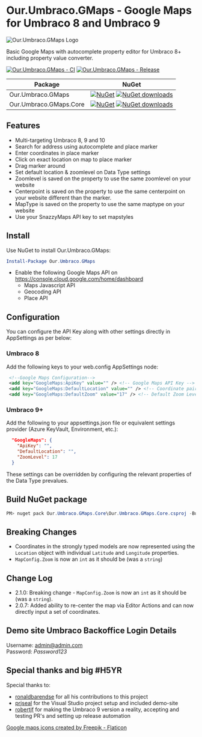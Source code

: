 # Our.Umbraco.GMaps - Google Maps for Umbraco 8 and Umbraco 9

![Our.Umbraco.GMaps Logo](https://raw.githubusercontent.com/ArnoldV/Our.Umbraco.GMaps/master/icon.png)

Basic Google Maps with autocomplete property editor for Umbraco 8+ including property value converter.

[![Our.Umbraco.GMaps - CI](https://github.com/ArnoldV/Our.Umbraco.GMaps/actions/workflows/build.yml/badge.svg)](https://github.com/ArnoldV/Our.Umbraco.GMaps/actions/workflows/build.yml)
[![Our.Umbraco.GMaps - Release](https://github.com/ArnoldV/Our.Umbraco.GMaps/actions/workflows/release.yml/badge.svg)](https://github.com/ArnoldV/Our.Umbraco.GMaps/actions/workflows/release.yml)

| Package | NuGet |
| ------- | ----- |
| Our.Umbraco.GMaps | [![NuGet](https://img.shields.io/nuget/v/Our.Umbraco.GMaps)](https://www.nuget.org/packages/Our.Umbraco.GMaps) [![NuGet downloads](https://img.shields.io/nuget/dt/Our.Umbraco.GMaps.svg)](https://www.nuget.org/packages/Our.Umbraco.GMaps) |
| Our.Umbraco.GMaps.Core | [![NuGet](https://img.shields.io/nuget/v/Our.Umbraco.GMaps.Core)](https://www.nuget.org/packages/Our.Umbraco.GMaps.Core) [![NuGet downloads](https://img.shields.io/nuget/dt/Our.Umbraco.GMaps.Core.svg)](https://www.nuget.org/packages/Our.Umbraco.GMaps.Core) |

## Features

- Multi-targeting Umbraco 8, 9 and 10
- Search for address using autocomplete and place marker
- Enter coordinates in place marker
- Click on exact location on map to place marker
- Drag marker around
- Set default location & zoomlevel on Data Type settings
- Zoomlevel is saved on the property to use the same zoomlevel on your website
- Centerpoint is saved on the property to use the same centerpoint on your website different than the marker.
- MapType is saved on the property to use the same maptype on your website
- Use your SnazzyMaps API key to set mapstyles

## Install

Use NuGet to install Our.Umbraco.GMaps:  

```powershell
Install-Package Our.Umbraco.GMaps
```

- Enable the following Google Maps API on <https://console.cloud.google.com/home/dashboard>
  - Maps Javascript API
  - Geocoding API
  - Place API

## Configuration

You can configure the API Key along with other settings directly in AppSettings as per below:

### Umbraco 8

Add the following keys to your web.config AppSettings node:

```xml
 <!--Google Maps Configuration-->
 <add key="GoogleMaps:ApiKey" value="" /> <!-- Google Maps API Key -->
 <add key="GoogleMaps:DefaultLocation" value="" /> <!-- Coordinate pair in the format lat,lng -->
 <add key="GoogleMaps:DefaultZoom" value="17" /> <!-- Default Zoom Level for the Maps Property Editor. -->
```

### Umbraco 9+

Add the following to your appsettings.json file or equivalent settings provider (Azure KeyVault, Environment, etc.):

```json
  "GoogleMaps": {
    "ApiKey": "",
    "DefaultLocation": "",
    "ZoomLevel": 17
  }
```

These settings can be overridden by configuring the relevant properties of the Data Type prevalues.

## Build NuGet package

```powershell
PM> nuget pack Our.Umbraco.GMaps.Core\Our.Umbraco.GMaps.Core.csproj -Build
```

## Breaking Changes

- Coordinates in the strongly typed models are now represented using the `Location` object with individual `Latitude` and `Longitude` properties.
- `MapConfig.Zoom` is now an `int` as it should be (was a `string`)


## Change Log

- 2.1.0: Breaking change - `MapConfig.Zoom` is now an `int` as it should be (was a `string`).
- 2.0.7: Added ability to re-center the map via Editor Actions and can now directly input a set of coordinates.

## Demo site Umbraco Backoffice Login Details

Username: admin@admin.com  
Password: *Password123*
  
## Special thanks and big #H5YR

Special thanks to:

- [ronaldbarendse](https://github.com/ronaldbarendse) for all his contributions to this project
- [prjseal](https://github.com/prjseal) for the Visual Studio project setup and included demo-site
- [robertjf](https://github.com/robertjf) for making the Umbraco 9 version a reality, accepting and testing PR's and setting up release automation

[Google maps icons created by Freepik - Flaticon](https://www.flaticon.com/free-icons/google-maps)
